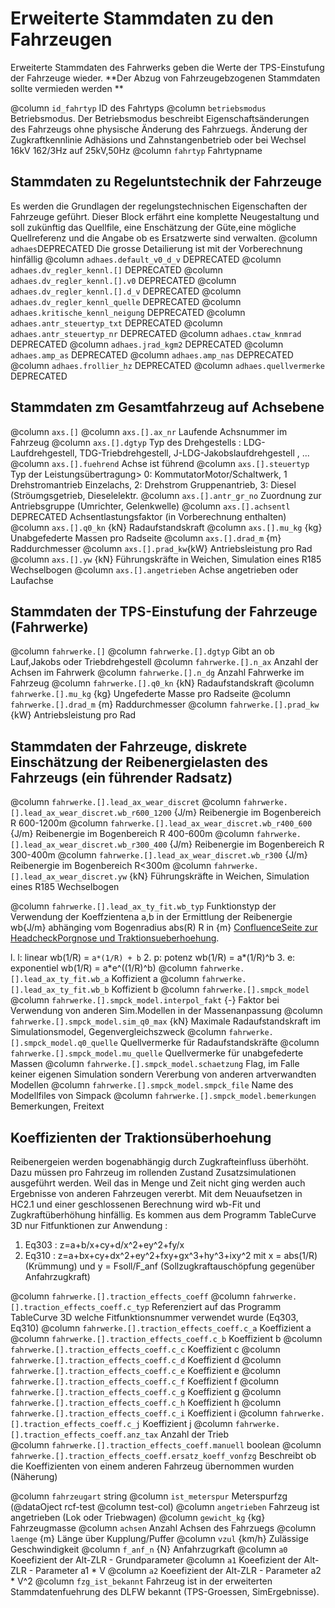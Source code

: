 # Erweiterte Stammdaten zu den Fahrzeugen
Erweiterte Stammdaten des Fahrwerks geben die Werte der TPS-Einstufung 
der Fahrzeuge wieder. **Der Abzug von Fahrzeugebzogenen Stammdaten sollte vermieden werden **

@column `id_fahrtyp` ID des Fahrtyps
@column `betriebsmodus` Betriebsmodus. Der Betriebsmodus beschreibt 
                        Eigenschaftsänderungen des Fahrzeugs ohne physische Änderung des Fahrzuegs.
						Änderung der Zugkraftkennlinie Adhäsions und Zahnstangenbetrieb oder bei 
						Wechsel 16kV 162/3Hz auf 25kV,50Hz
@column `fahrtyp`  Fahrtypname 

## Stammdaten zu Regeluntstechnik der Fahrzeuge
Es werden die Grundlagen der regelungstechnischen Eigenschaften 
der Fahrzeuge geführt. Dieser Block erfährt eine komplette Neugestaltung und soll zukünftig das Quellfile, 
eine Enschätzung der Güte,eine mögliche Quellreferenz und die Angabe ob es Ersatzwerte sind verwalten. 
@column `adhaes`DEPRECATED Die grosse Detailierung ist mit der Vorberechnung hinfällig 
@column `adhaes.default_v0_d_v` DEPRECATED
@column `adhaes.dv_regler_kennl.[]` DEPRECATED
@column `adhaes.dv_regler_kennl.[].v0` DEPRECATED
@column `adhaes.dv_regler_kennl.[].d_v` DEPRECATED
@column `adhaes.dv_regler_kennl_quelle` DEPRECATED
@column `adhaes.kritische_kennl_neigung` DEPRECATED
@column `adhaes.antr_steuertyp_txt` DEPRECATED
@column `adhaes.antr_steuertyp_nr` DEPRECATED
@column `adhaes.ctaw_knmrad` DEPRECATED
@column `adhaes.jrad_kgm2` DEPRECATED
@column `adhaes.amp_as` DEPRECATED
@column `adhaes.amp_nas` DEPRECATED
@column `adhaes.frollier_hz` DEPRECATED
@column `adhaes.quellvermerke` DEPRECATED
	
## Stammdaten zm Gesamtfahrzeug auf Achsebene 
@column `axs.[]` 
@column `axs.[].ax_nr`     Laufende Achsnummer im Fahrzeug 
@column `axs.[].dgtyp`     Typ des Drehgestells : LDG-Laufdrehgestell, TDG-Triebdrehgestell, J-LDG-Jakobslaufdrehgestell , ...
@column `axs.[].fuehrend`  Achse ist führend 
@column `axs.[].steuertyp` Typ der Leistungsübertragung> 0: KommutatorMotor/Schaltwerk, 1 Drehstromantrieb Einzelachs, 2: Drehstrom Gruppenantrieb, 3: Diesel (Ströumgsgetrieb, Dieselelektr.
@column `axs.[].antr_gr_no` Zuordnung zur Antriebsgruppe (Umrichter, Gelenkwelle) 
@column `axs.[].achsentl`   DEPRECATED Achsentlastungsfaktor (in Vorberechnung enthalten) 
@column `axs.[].q0_kn`  {kN} Radaufstandskraft 
@column `axs.[].mu_kg`  {kg} Unabgefederte Massen pro Radseite
@column `axs.[].drad_m`  {m} Raddurchmesser
@column `axs.[].prad_kw`{kW} Antriebsleistung pro Rad
@column `axs.[].yw`     {kN} Führungskräfte in Weichen, Simulation eines R185 Wechselbogen 
@column `axs.[].angetrieben` Achse angetrieben oder Laufachse 

## Stammdaten der TPS-Einstufung der Fahrzeuge (Fahrwerke)
@column `fahrwerke.[]` 
@column `fahrwerke.[].dgtyp` Gibt an ob Lauf,Jakobs oder Triebdrehgestell
@column `fahrwerke.[].n_ax` Anzahl der Achsen im Fahrwerk 
@column `fahrwerke.[].n_dg` Anzahl Fahrwerke im Fahrzeug 
@column `fahrwerke.[].q0_kn`   {kN} Radaufstandskraft 
@column `fahrwerke.[].mu_kg`   {kg} Ungefederte Masse pro Radseite
@column `fahrwerke.[].drad_m`   {m} Raddurchmesser 
@column `fahrwerke.[].prad_kw` {kW} Antriebsleistung pro Rad

## Stammdaten der Fahrzeuge, diskrete Einschätzung der Reibenergielasten des Fahrzeugs (ein führender Radsatz) 
@column `fahrwerke.[].lead_ax_wear_discret` 
@column `fahrwerke.[].lead_ax_wear_discret.wb_r600_1200` {J/m} Reibenergie im Bogenbereich R 600-1200m 
@column `fahrwerke.[].lead_ax_wear_discret.wb_r400_600` {J/m} Reibenergie im Bogenbereich R 400-600m 
@column `fahrwerke.[].lead_ax_wear_discret.wb_r300_400` {J/m} Reibenergie im Bogenbereich R 300-400m 
@column `fahrwerke.[].lead_ax_wear_discret.wb_r300` {J/m} Reibenergie im Bogenbereich R<300m
@column `fahrwerke.[].lead_ax_wear_discret.yw` {kN} Führungskräfte in Weichen, Simulation eines R185 Wechselbogen 

@column `fahrwerke.[].lead_ax_ty_fit.wb_typ` Funktionstyp der Verwendung der Koeffzientena a,b in der Ermittlung 
der Reibenergie wb{J/m} abhänging vom Bogenradius abs(R) R in {m} 
[ConfluenceSeite zur HeadcheckPorgnose und Traktionsueberhoehung](https://confluence.sbb.ch/pages/viewpage.action?pageId=1524926686).

 l. l: linear      wb(1/R) = `a*(1/R) + b`
 2. p: potenz      wb(1/R) = a*(1/R)^b
 3. e: exponentiel wb(1/R) = a*e^((1/R)^b)
@column `fahrwerke.[].lead_ax_ty_fit.wb_a` Koffizient a 
@column `fahrwerke.[].lead_ax_ty_fit.wb_b` Koffizient b
@column `fahrwerke.[].smpck_model` 
@column `fahrwerke.[].smpck_model.interpol_fakt` {-} Faktor bei Verwendung von anderen Sim.Modellen in der Massenanpassung
@column `fahrwerke.[].smpck_model.sim_q0_max` {kN} Maximale Radaufstandskraft im Simulationsmodel, Gegenvergleichszweck 
@column `fahrwerke.[].smpck_model.q0_quelle` Quellvermerke für Radaufstandskräfte 
@column `fahrwerke.[].smpck_model.mu_quelle` Quellvermerke für unabgefederte Massen 
@column `fahrwerke.[].smpck_model.schaetzung` Flag, im Falle keiner eigenen Simulation sondern Vererbung von anderen artverwandten Modellen
@column `fahrwerke.[].smpck_model.smpck_file` Name des Modellfiles von Simpack 
@column `fahrwerke.[].smpck_model.bemerkungen` Bemerkungen, Freitext 

## Koeffizienten der Traktionsüberhoehung
Reibenergeien werden bogenabhängig durch Zugkrafteinfluss überhöht. Dazu müssen 
pro Fahrzeug im rollenden Zustand Zusatzsimulationen ausgeführt werden. 
Weil das in Menge und Zeit nicht ging werden auch Ergebnisse von anderen Fahrzeugen vererbt. 
Mit dem Neuaufsetzen in HC2.1 und einer geschlossenen Berechnung wird wb-Fit und 
Zugkraftüberhöhung hinfällig. Es kommen aus dem Programm TableCurve 3D nur Fitfunktionen zur Anwendung :
1. Eq303 : z=a+b/x+cy+d/x^2+ey^2+fy/x
2. Eq310 : z=a+bx+cy+dx^2+ey^2+fxy+gx^3+hy^3+ixy^2
mit x = abs(1/R) (Krümmung)  und y = Fsoll/F_anf (Sollzugkraftauschöpfung gegenüber Anfahrzugkraft) 

@column `fahrwerke.[].traction_effects_coeff` 
@column `fahrwerke.[].traction_effects_coeff.c_typ` Referenziert auf das Programm TableCurve 3D welche Fitfunktionsnummer verwendet wurde  (Eq303, Eq310)
@column `fahrwerke.[].traction_effects_coeff.c_a` Koeffizient a
@column `fahrwerke.[].traction_effects_coeff.c_b` Koeffizient b
@column `fahrwerke.[].traction_effects_coeff.c_c` Koeffizient c
@column `fahrwerke.[].traction_effects_coeff.c_d` Koeffizient d
@column `fahrwerke.[].traction_effects_coeff.c_e` Koeffizient e
@column `fahrwerke.[].traction_effects_coeff.c_f` Koeffizient f
@column `fahrwerke.[].traction_effects_coeff.c_g` Koeffizient g
@column `fahrwerke.[].traction_effects_coeff.c_h` Koeffizient h
@column `fahrwerke.[].traction_effects_coeff.c_i` Koeffizient i 
@column `fahrwerke.[].traction_effects_coeff.c_j` Koeffizient j
@column `fahrwerke.[].traction_effects_coeff.anz_tax` Anzahl der Trieb         
@column `fahrwerke.[].traction_effects_coeff.manuell` boolean
@column `fahrwerke.[].traction_effects_coeff.ersatz_koeff_vonfzg` Beschreibt ob die Koeffizienten von einem anderen Fahrzeug übernommen wurden (Näherung)

@column `fahrzeugart` string
@column `ist_meterspur` Meterspurfzg (@dataOject rcf-test @column test-col)
@column `angetrieben` Fahrzeug ist angetrieben (Lok oder Triebwagen)
@column `gewicht_kg` {kg} Fahrzeugmasse 
@column `achsen` Anzahl Achsen des Fahrzuegs 
@column `laenge` {m} Länge über Kupplung/Puffer
@column `vzul`   {km/h} Zulässige Geschwindigkeit 
@column `f_anf_n` {N} Anfahrzugrkaft
@column `a0` Koeefizient der Alt-ZLR - Grundparameter 
@column `a1` Koeefizient der Alt-ZLR - Parameter a1 * V 
@column `a2` Koeefizient der Alt-ZLR - Parameter a2 * V^2 
@column `fzg_ist_bekannt` Fahrzeug ist in der erweiterten Stammdatenfuehrung des DLFW bekannt (TPS-Groessen, SimErgebnisse). 
